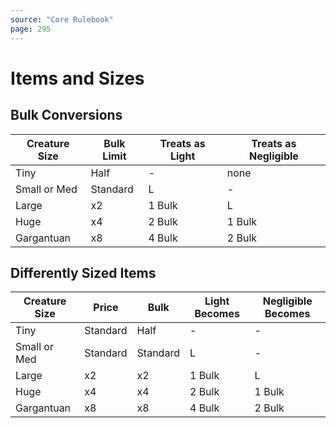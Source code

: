 ```yaml
---
source: "Core Rulebook"
page: 295
---
```

# Items and Sizes
## Bulk Conversions
| Creature Size | Bulk Limit | Treats as Light | Treats as Negligible |
| ------------- | ---------- | --------------- | -------------------- |
| Tiny          | Half       | -               | none                 |
| Small or Med  | Standard   | L               | -                    |
| Large         | x2         | 1 Bulk          | L                    |
| Huge          | x4         | 2 Bulk          | 1 Bulk               |
| Gargantuan    | x8         | 4 Bulk          | 2 Bulk               |

## Differently Sized Items
| Creature Size | Price    | Bulk     | Light Becomes | Negligible Becomes |
| ------------- | -------- | -------- | ------------- | ------------------ |
| Tiny          | Standard | Half     | -             | -                  |
| Small or Med  | Standard | Standard | L             | -                  |
| Large         | x2       | x2       | 1 Bulk        | L                  |
| Huge          | x4       | x4       | 2 Bulk        | 1 Bulk             |
| Gargantuan    | x8       | x8       | 4 Bulk        | 2 Bulk             |